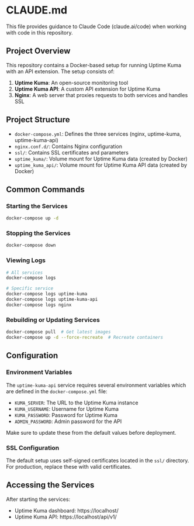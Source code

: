 # CLAUDE.md

This file provides guidance to Claude Code (claude.ai/code) when working with code in this repository.

## Project Overview

This repository contains a Docker-based setup for running Uptime Kuma with an API extension. The setup consists of:

1. **Uptime Kuma**: An open-source monitoring tool
2. **Uptime Kuma API**: A custom API extension for Uptime Kuma
3. **Nginx**: A web server that proxies requests to both services and handles SSL

## Project Structure

- `docker-compose.yml`: Defines the three services (nginx, uptime-kuma, uptime-kuma-api)
- `nginx.conf.d/`: Contains Nginx configuration
- `ssl/`: Contains SSL certificates and parameters
- `uptime_kuma/`: Volume mount for Uptime Kuma data (created by Docker)
- `uptime_kuma_api/`: Volume mount for Uptime Kuma API data (created by Docker)

## Common Commands

### Starting the Services
```bash
docker-compose up -d
```

### Stopping the Services
```bash
docker-compose down
```

### Viewing Logs
```bash
# All services
docker-compose logs

# Specific service
docker-compose logs uptime-kuma
docker-compose logs uptime-kuma-api
docker-compose logs nginx
```

### Rebuilding or Updating Services
```bash
docker-compose pull  # Get latest images
docker-compose up -d --force-recreate  # Recreate containers
```

## Configuration

### Environment Variables
The `uptime-kuma-api` service requires several environment variables which are defined in the `docker-compose.yml` file:
- `KUMA_SERVER`: The URL to the Uptime Kuma instance
- `KUMA_USERNAME`: Username for Uptime Kuma
- `KUMA_PASSWORD`: Password for Uptime Kuma
- `ADMIN_PASSWORD`: Admin password for the API

Make sure to update these from the default values before deployment.

### SSL Configuration
The default setup uses self-signed certificates located in the `ssl/` directory. For production, replace these with valid certificates.

## Accessing the Services

After starting the services:
- Uptime Kuma dashboard: https://localhost/
- Uptime Kuma API: https://localhost/api/v1/